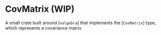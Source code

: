 # CovMatrix (WIP)

A small crate built around [`nalgebra`] that implements the [`CovMatrix`] type, which represents a covariance matrix.